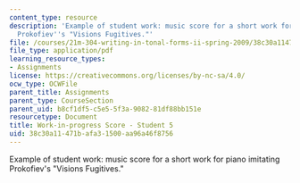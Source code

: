 ```yaml
---
content_type: resource
description: 'Example of student work: music score for a short work for piano imitating
  Prokofiev''s "Visions Fugitives."'
file: /courses/21m-304-writing-in-tonal-forms-ii-spring-2009/38c30a11471bafa31500aa96a46f8756_MIT21M_304s09_sw05.pdf
file_type: application/pdf
learning_resource_types:
- Assignments
license: https://creativecommons.org/licenses/by-nc-sa/4.0/
ocw_type: OCWFile
parent_title: Assignments
parent_type: CourseSection
parent_uid: b8cf1df5-c5e5-5f3a-9082-81df88bb151e
resourcetype: Document
title: Work-in-progress Score - Student 5
uid: 38c30a11-471b-afa3-1500-aa96a46f8756
---
```

Example of student work: music score for a short work for piano imitating Prokofiev's "Visions Fugitives."